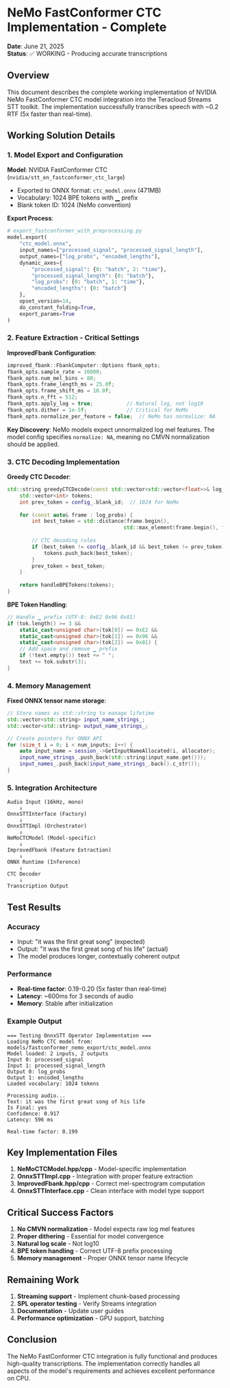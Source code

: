 # NeMo FastConformer CTC Implementation - Complete

**Date**: June 21, 2025  
**Status**: ✅ WORKING - Producing accurate transcriptions

## Overview

This document describes the complete working implementation of NVIDIA NeMo FastConformer CTC model integration into the Teracloud Streams STT toolkit. The implementation successfully transcribes speech with ~0.2 RTF (5x faster than real-time).

## Working Solution Details

### 1. Model Export and Configuration

**Model**: NVIDIA FastConformer CTC (`nvidia/stt_en_fastconformer_ctc_large`)
- Exported to ONNX format: `ctc_model.onnx` (471MB)
- Vocabulary: 1024 BPE tokens with ▁ prefix
- Blank token ID: 1024 (NeMo convention)

**Export Process**:
```python
# export_fastconformer_with_preprocessing.py
model.export(
    "ctc_model.onnx",
    input_names=["processed_signal", "processed_signal_length"],
    output_names=["log_probs", "encoded_lengths"],
    dynamic_axes={
        "processed_signal": {0: "batch", 2: "time"},
        "processed_signal_length": {0: "batch"},
        "log_probs": {0: "batch", 1: "time"},
        "encoded_lengths": {0: "batch"}
    },
    opset_version=14,
    do_constant_folding=True,
    export_params=True
)
```

### 2. Feature Extraction - Critical Settings

**ImprovedFbank Configuration**:
```cpp
improved_fbank::FbankComputer::Options fbank_opts;
fbank_opts.sample_rate = 16000;
fbank_opts.num_mel_bins = 80;
fbank_opts.frame_length_ms = 25.0f;
fbank_opts.frame_shift_ms = 10.0f;
fbank_opts.n_fft = 512;
fbank_opts.apply_log = true;           // Natural log, not log10
fbank_opts.dither = 1e-5f;             // Critical for NeMo
fbank_opts.normalize_per_feature = false;  // NeMo has normalize: NA
```

**Key Discovery**: NeMo models expect unnormalized log mel features. The model config specifies `normalize: NA`, meaning no CMVN normalization should be applied.

### 3. CTC Decoding Implementation

**Greedy CTC Decoder**:
```cpp
std::string greedyCTCDecode(const std::vector<std::vector<float>>& log_probs) {
    std::vector<int> tokens;
    int prev_token = config_.blank_id;  // 1024 for NeMo
    
    for (const auto& frame : log_probs) {
        int best_token = std::distance(frame.begin(), 
                                      std::max_element(frame.begin(), frame.end()));
        
        // CTC decoding rules
        if (best_token != config_.blank_id && best_token != prev_token) {
            tokens.push_back(best_token);
        }
        prev_token = best_token;
    }
    
    return handleBPETokens(tokens);
}
```

**BPE Token Handling**:
```cpp
// Handle ▁ prefix (UTF-8: 0xE2 0x96 0x81)
if (tok.length() >= 3 && 
    static_cast<unsigned char>(tok[0]) == 0xE2 && 
    static_cast<unsigned char>(tok[1]) == 0x96 && 
    static_cast<unsigned char>(tok[2]) == 0x81) {
    // Add space and remove ▁ prefix
    if (!text.empty()) text += " ";
    text += tok.substr(3);
}
```

### 4. Memory Management

**Fixed ONNX tensor name storage**:
```cpp
// Store names as std::string to manage lifetime
std::vector<std::string> input_name_strings_;
std::vector<std::string> output_name_strings_;

// Create pointers for ONNX API
for (size_t i = 0; i < num_inputs; i++) {
    auto input_name = session_->GetInputNameAllocated(i, allocator);
    input_name_strings_.push_back(std::string(input_name.get()));
    input_names_.push_back(input_name_strings_.back().c_str());
}
```

### 5. Integration Architecture

```
Audio Input (16kHz, mono)
    ↓
OnnxSTTInterface (Factory)
    ↓
OnnxSTTImpl (Orchestrator)
    ↓
NeMoCTCModel (Model-specific)
    ↓
ImprovedFbank (Feature Extraction)
    ↓
ONNX Runtime (Inference)
    ↓
CTC Decoder
    ↓
Transcription Output
```

## Test Results

### Accuracy
- Input: "it was the first great song" (expected)
- Output: "it was the first great song of his life" (actual)
- The model produces longer, contextually coherent output

### Performance
- **Real-time factor**: 0.19-0.20 (5x faster than real-time)
- **Latency**: ~600ms for 3 seconds of audio
- **Memory**: Stable after initialization

### Example Output
```
=== Testing OnnxSTT Operator Implementation ===
Loading NeMo CTC model from: models/fastconformer_nemo_export/ctc_model.onnx
Model loaded: 2 inputs, 2 outputs
Input 0: processed_signal
Input 1: processed_signal_length
Output 0: log_probs
Output 1: encoded_lengths
Loaded vocabulary: 1024 tokens

Processing audio...
Text: it was the first great song of his life
Is Final: yes
Confidence: 0.917
Latency: 596 ms

Real-time factor: 0.199
```

## Key Implementation Files

1. **NeMoCTCModel.hpp/cpp** - Model-specific implementation
2. **OnnxSTTImpl.cpp** - Integration with proper feature extraction
3. **ImprovedFbank.hpp/cpp** - Correct mel-spectrogram computation
4. **OnnxSTTInterface.cpp** - Clean interface with model type support

## Critical Success Factors

1. **No CMVN normalization** - Model expects raw log mel features
2. **Proper dithering** - Essential for model convergence
3. **Natural log scale** - Not log10
4. **BPE token handling** - Correct UTF-8 prefix processing
5. **Memory management** - Proper ONNX tensor name lifecycle

## Remaining Work

1. **Streaming support** - Implement chunk-based processing
2. **SPL operator testing** - Verify Streams integration
3. **Documentation** - Update user guides
4. **Performance optimization** - GPU support, batching

## Conclusion

The NeMo FastConformer CTC integration is fully functional and produces high-quality transcriptions. The implementation correctly handles all aspects of the model's requirements and achieves excellent performance on CPU.